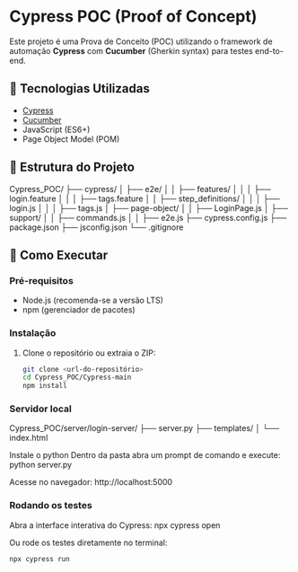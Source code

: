 # Cypress POC (Proof of Concept)

Este projeto é uma Prova de Conceito (POC) utilizando o framework de automação **Cypress** com **Cucumber** (Gherkin syntax) para testes end-to-end.

## 🧪 Tecnologias Utilizadas

- [Cypress](https://www.cypress.io/)
- [Cucumber](https://github.com/TheBrainFamily/cypress-cucumber-preprocessor)
- JavaScript (ES6+)
- Page Object Model (POM)

## 📁 Estrutura do Projeto
Cypress_POC/
├── cypress/
│ ├── e2e/
│ │ ├── features/
│ │ │ ├── login.feature
│ │ │ ├── tags.feature
│ │ ├── step_definitions/
│ │ │ ├── login.js
│ │ │ ├── tags.js
│ ├── page-object/
│ │ ├── LoginPage.js
│ ├── support/
│ │ ├── commands.js
│ │ ├── e2e.js
├── cypress.config.js
├── package.json
├── jsconfig.json
└── .gitignore


## 🚀 Como Executar

### Pré-requisitos

- Node.js (recomenda-se a versão LTS)
- npm (gerenciador de pacotes)

### Instalação

1. Clone o repositório ou extraia o ZIP:
   ```bash
   git clone <url-do-repositório>
   cd Cypress_POC/Cypress-main
   npm install

### Servidor local
Cypress_POC/server/login-server/
├── server.py
├── templates/
│   └── index.html

Instale o python
Dentro da pasta abra um prompt de comando e execute:
    python server.py

Acesse no navegador: http://localhost:5000

### Rodando os testes
Abra a interface interativa do Cypress:
    npx cypress open

Ou rode os testes diretamente no terminal:

    npx cypress run



